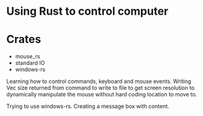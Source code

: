 # Using Rust to control computer

# Crates
- mouse_rs
- standard IO
- windows-rs

Learning how to control commands, keyboard and mouse events.
Writing Vec<u8> size returned from command to write to file to get screen resolution to dynamically manipulate the mouse without hard coding location to move to.

Trying to use windows-rs. Creating a message box with content.
